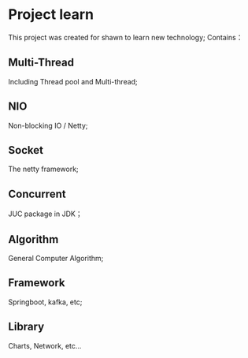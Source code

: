 # Project learn

This project was created for shawn to learn new technology; Contains：

## Multi-Thread

Including Thread pool and Multi-thread;

## NIO

Non-blocking IO / Netty;

## Socket

The netty framework;

## Concurrent

JUC package in JDK；

## Algorithm

General Computer Algorithm;

## Framework

Springboot, kafka, etc;

## Library

Charts, Network, etc...

